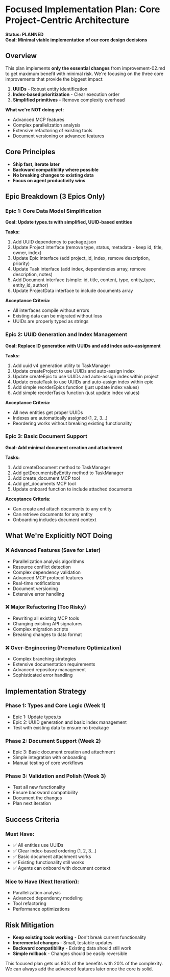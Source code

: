 # Focused Implementation Plan: Core Project-Centric Architecture

**Status: PLANNED**  
**Goal: Minimal viable implementation of our core design decisions**

## Overview

This plan implements **only the essential changes** from improvement-02.md to get maximum benefit with minimal risk. We're focusing on the three core improvements that provide the biggest impact:

1. **UUIDs** - Robust entity identification
2. **Index-based prioritization** - Clear execution order
3. **Simplified primitives** - Remove complexity overhead

**What we're NOT doing yet:**

- Advanced MCP features
- Complex parallelization analysis
- Extensive refactoring of existing tools
- Document versioning or advanced features

## Core Principles

- **Ship fast, iterate later**
- **Backward compatibility where possible**
- **No breaking changes to existing data**
- **Focus on agent productivity wins**

## Epic Breakdown (3 Epics Only)

### Epic 1: Core Data Model Simplification

**Goal: Update types.ts with simplified, UUID-based entities**

**Tasks:**

1. Add UUID dependency to package.json
2. Update Project interface (remove type, status, metadata - keep id, title, owner, index)
3. Update Epic interface (add project_id, index, remove description, priority)
4. Update Task interface (add index, dependencies array, remove description, notes)
5. Add Document interface (simple: id, title, content, type, entity_type, entity_id, author)
6. Update ProjectData interface to include documents array

**Acceptance Criteria:**

- All interfaces compile without errors
- Existing data can be migrated without loss
- UUIDs are properly typed as strings

### Epic 2: UUID Generation and Index Management

**Goal: Replace ID generation with UUIDs and add index auto-assignment**

**Tasks:**

1. Add uuid v4 generation utility to TaskManager
2. Update createProject to use UUIDs and auto-assign index
3. Update createEpic to use UUIDs and auto-assign index within project
4. Update createTask to use UUIDs and auto-assign index within epic
5. Add simple reorderEpics function (just update index values)
6. Add simple reorderTasks function (just update index values)

**Acceptance Criteria:**

- All new entities get proper UUIDs
- Indexes are automatically assigned (1, 2, 3...)
- Reordering works without breaking existing functionality

### Epic 3: Basic Document Support

**Goal: Add minimal document creation and attachment**

**Tasks:**

1. Add createDocument method to TaskManager
2. Add getDocumentsByEntity method to TaskManager
3. Add create_document MCP tool
4. Add get_documents MCP tool
5. Update onboard function to include attached documents

**Acceptance Criteria:**

- Can create and attach documents to any entity
- Can retrieve documents for any entity
- Onboarding includes document context

## What We're Explicitly NOT Doing

### ❌ Advanced Features (Save for Later)

- Parallelization analysis algorithms
- Resource conflict detection
- Complex dependency validation
- Advanced MCP protocol features
- Real-time notifications
- Document versioning
- Extensive error handling

### ❌ Major Refactoring (Too Risky)

- Rewriting all existing MCP tools
- Changing existing API signatures
- Complex migration scripts
- Breaking changes to data format

### ❌ Over-Engineering (Premature Optimization)

- Complex branching strategies
- Extensive documentation requirements
- Advanced repository management
- Sophisticated error handling

## Implementation Strategy

### Phase 1: Types and Core Logic (Week 1)

- Epic 1: Update types.ts
- Epic 2: UUID generation and basic index management
- Test with existing data to ensure no breakage

### Phase 2: Document Support (Week 2)

- Epic 3: Basic document creation and attachment
- Simple integration with onboarding
- Manual testing of core workflows

### Phase 3: Validation and Polish (Week 3)

- Test all new functionality
- Ensure backward compatibility
- Document the changes
- Plan next iteration

## Success Criteria

### Must Have:

- ✅ All entities use UUIDs
- ✅ Clear index-based ordering (1, 2, 3...)
- ✅ Basic document attachment works
- ✅ Existing functionality still works
- ✅ Agents can onboard with document context

### Nice to Have (Next Iteration):

- Parallelization analysis
- Advanced dependency modeling
- Tool refactoring
- Performance optimizations

## Risk Mitigation

- **Keep existing tools working** - Don't break current functionality
- **Incremental changes** - Small, testable updates
- **Backward compatibility** - Existing data should still work
- **Simple rollback** - Changes should be easily reversible

This focused plan gets us 80% of the benefits with 20% of the complexity. We can always add the advanced features later once the core is solid.
